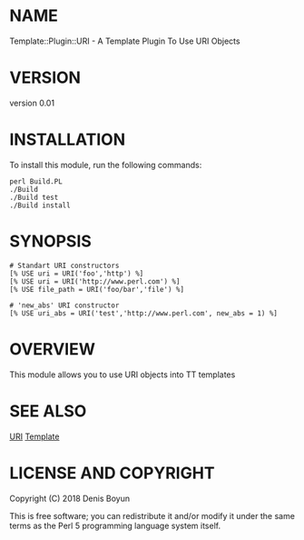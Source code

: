 # NAME

Template::Plugin::URI - A Template Plugin To Use URI Objects

# VERSION

version 0.01

# INSTALLATION

To install this module, run the following commands:

    perl Build.PL
    ./Build
    ./Build test
    ./Build install

# SYNOPSIS

    # Standart URI constructors
    [% USE uri = URI('foo','http') %]
    [% USE uri = URI('http://www.perl.com') %]
    [% USE file_path = URI('foo/bar','file') %]

    # 'new_abs' URI constructor
    [% USE uri_abs = URI('test','http://www.perl.com', new_abs = 1) %]

# OVERVIEW

This module allows you to use URI objects into TT templates

# SEE ALSO

[URI](https://metacpan.org/pod/URI)
[Template](https://metacpan.org/release/Template-Toolkit)

# LICENSE AND COPYRIGHT

Copyright (C) 2018 Denis Boyun

This is free software; you can redistribute it and/or modify it under the same terms as the Perl 5 programming language system itself.
